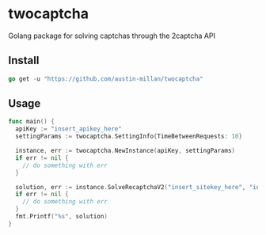 # twocaptcha

Golang package for solving captchas through the 2captcha API

## Install

```go
go get -u "https://github.com/austin-millan/twocaptcha"
```

## Usage

```go
func main() {
  apiKey := "insert_apikey_here"
  settingParams := twocaptcha.SettingInfo{TimeBetweenRequests: 10}

  instance, err := twocaptcha.NewInstance(apiKey, settingParams)
  if err != nil {
    // do something with err
  }

  solution, err := instance.SolveRecaptchaV2("insert_sitekey_here", "insert_siteurl_here")
  if err != nil {
    // do something with err
  }
  fmt.Printf("%s", solution)
}
```
